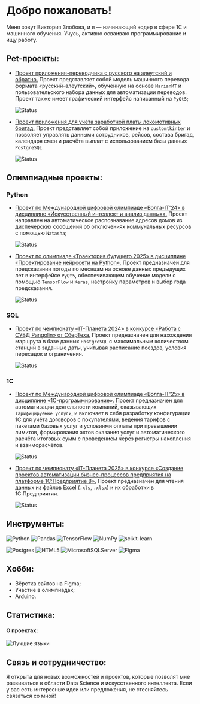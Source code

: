 # Добро пожаловать!
Меня зовут Виктория Злобова, и я — начинающий кодер в сфере 1С и машинного обучения. Учусь, активно осваиваю программирование и ищу работу.

## Pet-проекты:

  * [Проект приложения-переводчика c русского на алеутский и обратно.](https://github.com/VitalinaZlo/Translator_Russian-Aleutian) Проект представляет собой модель машинного перевода формата «русский-алеутский», обученную на основе `MarianMT` и пользовательского набора данных для автоматизации переводов. Проект также имеет графический интерфейс написанный на `PyQt5`;

    ![Status](https://img.shields.io/badge/build-in_progress-green?style=flat-square&label=Status&color=acec22)
  * [Проект приложения для учёта заработной платы локомотивных бригад.](https://github.com/VitalinaZlo/Brigades-salary-manager) Проект представляет собой приложение на `customtkinter` и позволяет управлять данными сотрудников, рейсов, состава бригад, календаря смен и расчёта выплат с использованием базы данных `PostgreSQL`.

    ![Status](https://img.shields.io/badge/build-completed-green?style=flat-square&label=Status&color=3dc322)

## Олимпиадные проекты:

### Python
  * [Проект по Международной цифровой олимпиаде «Волга-IT'24» в дисциплине «Искусственный интеллект и анализ данных».](https://github.com/VitalinaZlo/VolgaIT-2024_AI) Проект направлен на автоматическое распознавание адресов домов из диспечерских сообщений об отключениях коммунальных ресурсов с помощью `Natasha`;

    ![Status](https://img.shields.io/badge/build-completed-green?style=flat-square&label=Status&color=3dc322)
  * [Проект по олимпиаде «Траектория будущего 2025» в дисциплине «Проектирование нейросети на Python».](https://github.com/VitalinaZlo/Trajectory-future2024_Weather_predictor) Проект предназначен для предсказания погоды по месяцам на основе данных предыдущих лет в интерфейсе `PyQt5`, обеспечивающем обучение модели с помощью `TensorFlow` и `Keras`, настройку параметров и выбор года предсказания.

    ![Status](https://img.shields.io/badge/build-modifications-green?style=flat-square&label=Status&color=00c267)

### SQL
  * [Проект по чемпионату «IT-Планета 2024» в конкурсе «Работа с СУБД Pangolin» от СберТеха.](https://github.com/VitalinaZlo/IT-planeta2024_SberTex_PostgreSQL) Проект предназначен для нахождения маршрута в базе данных `PostgreSQL` с максимальным количеством станций в заданные даты, учитывая расписание поездов, условия пересадок и ограничения.

    ![Status](https://img.shields.io/badge/build-completed-green?style=flat-square&label=Status&color=3dc322)
    
### 1С
  * [Проект по Международной цифровой олимпиаде «Волга-IT'25» в дисциплине «1С-программирование».](https://github.com/VitalinaZlo/VolgaIT-2025_1C_Enterprise_8) Проект предназначен для автоматизации деятельности компаний, оказывающих `тарифицируемые услуги`, и включает в себя разработку конфигурации 1С для учёта договоров с покупателями, ведения тарифов с пакетами базовых услуг и условиями оплаты при превышении лимитов, формирования актов оказания услуг и автоматического расчёта итоговых сумм с проведением через регистры накопления и взаиморасчётов.

    ![Status](https://img.shields.io/badge/build-in_progress-green?style=flat-square&label=Status&color=acec22)
  * [Проект по чемпионату «IT-Планета 2025» в конкурсе «Создание проектов автоматизации бизнес-процессов предприятия на платформе 1С:Предприятие 8».](https://github.com/VitalinaZlo/IT-planeta2025_1C_Enterprise_8) Проект предназначен для чтения данных из файлов Excel (`.xls`, `.xlsx`) и их обработки в 1С:Предприятии.

    ![Status](https://img.shields.io/badge/build-completed-green?style=flat-square&label=Status&color=3dc322)

## Инструменты:
![Python](https://img.shields.io/badge/python-3670A0?style=for-the-badge&logo=python&logoColor=ffdd54)
![Pandas](https://img.shields.io/badge/pandas-%23150458.svg?style=for-the-badge&logo=pandas&logoColor=white)
![TensorFlow](https://img.shields.io/badge/TensorFlow-%23FF6F00.svg?style=for-the-badge&logo=TensorFlow&logoColor=white)
![NumPy](https://img.shields.io/badge/numpy-%23013243.svg?style=for-the-badge&logo=numpy&logoColor=white)
![scikit-learn](https://img.shields.io/badge/scikit--learn-%23F7931E.svg?style=for-the-badge&logo=scikit-learn&logoColor=white)

![Postgres](https://img.shields.io/badge/postgres-%23316192.svg?style=for-the-badge&logo=postgresql&logoColor=white) 
![HTML5](https://img.shields.io/badge/html5-%23E34F26.svg?style=for-the-badge&logo=html5&logoColor=white)
![MicrosoftSQLServer](https://img.shields.io/badge/Microsoft%20SQL%20Server-CC2927?style=for-the-badge&logo=microsoft%20sql%20server&logoColor=white)
![Figma](https://img.shields.io/badge/figma-%23F24E1E.svg?style=for-the-badge&logo=figma&logoColor=white)

## Хобби:

  * Вёрстка сайтов на Figma;
  * Участие в олимпиадах;
  * Arduino.

## Статистика:
<!-- <h4>Немного задачек с Leetcode:</h4> 

// ![Статистика по Leetcode](https://leetcard.jacoblin.cool/vitalina_zlo?font=Delius)
-->

<h4>О проектах:</h4>

![Лучшие языки](https://github-readme-stats.vercel.app/api/top-langs/?username=VitalinaZlo&theme=dark&border_color=706968&hide=javascript,cython,fortran,c,c%2B%2B&langs_count=3&custom_title=Статистика%20языков%20в%20проектах)

## Cвязь и сотрудничество:
Я открыта для новых возможностей и проектов, которые позволят мне развиваться в области Data Science и искусственного интеллекта. Если у вас есть интересные идеи или предложения, не стесняйтесь связаться со мной!
